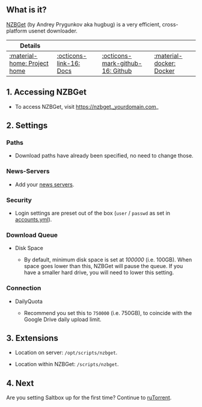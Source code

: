 ## What is it?

[NZBGet](https://nzbget.net/) (by Andrey Prygunkov aka hugbug) is a very efficient, cross-platform usenet downloader.

| Details     |             |             |             |
|-------------|-------------|-------------|-------------|
| [:material-home: Project home ](https://nzbget.net) | [:octicons-link-16: Docs](https://nzbget.net/documentation) | [:octicons-mark-github-16: Github](https://github.com/nzbget/nzbget) | [:material-docker: Docker ](https://hub.docker.com/r/hotio/nzbget)|

## 1. Accessing NZBGet

- To access NZBGet, visit https://nzbget._yourdomain.com_

## 2. Settings


### Paths

- Download paths have already been specified, no need to change those.

### News-Servers

- Add your [news servers](/reference/usenet-torrent).

### Security

- Login settings are preset out of the box (`user` / `passwd` as set in [accounts.yml](/reference/accounts)).

### Download Queue

- Disk Space

    - By default, minimum disk space is set at _100000_ (i.e. 100GB). When space goes lower than this, NZBGet will pause the queue. If you have a smaller hard drive, you will need to lower this setting.

### Connection

- DailyQuota

    - Recommend you set this to `750000` (i.e. 750GB), to coincide with the Google Drive daily upload limit.


## 3. Extensions

- Location on server: `/opt/scripts/nzbget`.

- Location within NZBGet: `/scripts/nzbget`.

## 4. Next

Are you setting Saltbox up for the first time?  Continue to [ruTorrent](/apps/rutorrent/).
